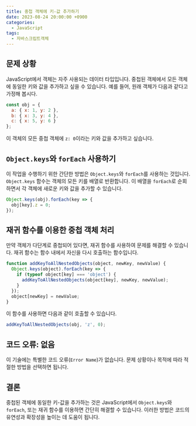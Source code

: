 ```yaml
---
title: 중첩 객체에 키-값 추가하기
date: 2023-08-24 20:00:00 +0900
categories:
  - JavaScript
tags:
  - 자바스크립트객체
---
```


## 문제 상황

JavaScript에서 객체는 자주 사용되는 데이터 타입입니다. 중첩된 객체에서 모든 객체에 동일한 키와 값을 추가하고 싶을 수 있습니다. 예를 들어, 원래 객체가 다음과 같다고 가정해 봅시다.

```javascript
const obj = {
  a: { x: 1, y: 2 },
  b: { x: 3, y: 4 },
  c: { x: 5, y: 6 }
};
```

이 객체의 모든 중첩 객체에 `z: 0`이라는 키와 값을 추가하고 싶습니다.

## `Object.keys`와 `forEach` 사용하기

이 작업을 수행하기 위한 간단한 방법은 `Object.keys`와 `forEach`를 사용하는 것입니다. `Object.keys` 함수는 객체의 모든 키를 배열로 반환합니다. 이 배열을 `forEach`로 순회하면서 각 객체에 새로운 키와 값을 추가할 수 있습니다.

```javascript
Object.keys(obj).forEach(key => {
  obj[key].z = 0;
});
```

## 재귀 함수를 이용한 중첩 객체 처리

만약 객체가 다단계로 중첩되어 있다면, 재귀 함수를 사용하여 문제를 해결할 수 있습니다. 재귀 함수는 함수 내에서 자신을 다시 호출하는 함수입니다.

```javascript
function addKeyToAllNestedObjects(object, newKey, newValue) {
  Object.keys(object).forEach(key => {
    if (typeof object[key] === 'object') {
      addKeyToAllNestedObjects(object[key], newKey, newValue);
    }
  });
  object[newKey] = newValue;
}
```

이 함수를 사용하면 다음과 같이 호출할 수 있습니다.

```javascript
addKeyToAllNestedObjects(obj, 'z', 0);
```

## 코드 오류: 없음

이 기술에는 특별한 코드 오류(`Error Name`)가 없습니다. 문제 상황이나 목적에 따라 적절한 방법을 선택하면 됩니다.

## 결론

중첩된 객체에 동일한 키-값을 추가하는 것은 JavaScript에서 `Object.keys`와 `forEach`, 또는 재귀 함수를 이용하면 간단히 해결할 수 있습니다. 이러한 방법은 코드의 유연성과 확장성을 높이는 데 도움이 됩니다.